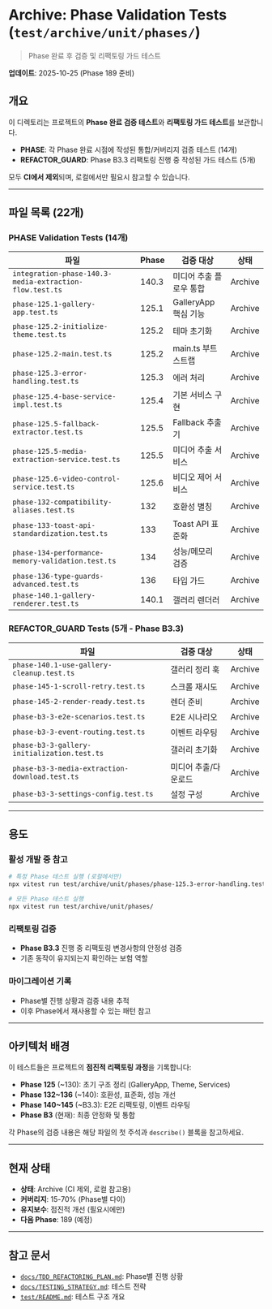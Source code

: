 # Archive: Phase Validation Tests (`test/archive/unit/phases/`)

> Phase 완료 후 검증 및 리팩토링 가드 테스트

**업데이트**: 2025-10-25 (Phase 189 준비)

## 개요

이 디렉토리는 프로젝트의 **Phase 완료 검증 테스트**와 **리팩토링 가드 테스트**를 보관합니다.

- **PHASE**: 각 Phase 완료 시점에 작성된 통합/커버리지 검증 테스트 (14개)
- **REFACTOR_GUARD**: Phase B3.3 리팩토링 진행 중 작성된 가드 테스트 (5개)

모두 **CI에서 제외**되며, 로컬에서만 필요시 참고할 수 있습니다.

---

## 파일 목록 (22개)

### PHASE Validation Tests (14개)

| 파일 | Phase | 검증 대상 | 상태 |
|------|-------|----------|------|
| `integration-phase-140.3-media-extraction-flow.test.ts` | 140.3 | 미디어 추출 플로우 통합 | Archive |
| `phase-125.1-gallery-app.test.ts` | 125.1 | GalleryApp 핵심 기능 | Archive |
| `phase-125.2-initialize-theme.test.ts` | 125.2 | 테마 초기화 | Archive |
| `phase-125.2-main.test.ts` | 125.2 | main.ts 부트스트랩 | Archive |
| `phase-125.3-error-handling.test.ts` | 125.3 | 에러 처리 | Archive |
| `phase-125.4-base-service-impl.test.ts` | 125.4 | 기본 서비스 구현 | Archive |
| `phase-125.5-fallback-extractor.test.ts` | 125.5 | Fallback 추출기 | Archive |
| `phase-125.5-media-extraction-service.test.ts` | 125.5 | 미디어 추출 서비스 | Archive |
| `phase-125.6-video-control-service.test.ts` | 125.6 | 비디오 제어 서비스 | Archive |
| `phase-132-compatibility-aliases.test.ts` | 132 | 호환성 별칭 | Archive |
| `phase-133-toast-api-standardization.test.ts` | 133 | Toast API 표준화 | Archive |
| `phase-134-performance-memory-validation.test.ts` | 134 | 성능/메모리 검증 | Archive |
| `phase-136-type-guards-advanced.test.ts` | 136 | 타입 가드 | Archive |
| `phase-140.1-gallery-renderer.test.ts` | 140.1 | 갤러리 렌더러 | Archive |

### REFACTOR_GUARD Tests (5개 - Phase B3.3)

| 파일 | 검증 대상 | 상태 |
|------|----------|------|
| `phase-140.1-use-gallery-cleanup.test.ts` | 갤러리 정리 훅 | Archive |
| `phase-145-1-scroll-retry.test.ts` | 스크롤 재시도 | Archive |
| `phase-145-2-render-ready.test.ts` | 렌더 준비 | Archive |
| `phase-b3-3-e2e-scenarios.test.ts` | E2E 시나리오 | Archive |
| `phase-b3-3-event-routing.test.ts` | 이벤트 라우팅 | Archive |
| `phase-b3-3-gallery-initialization.test.ts` | 갤러리 초기화 | Archive |
| `phase-b3-3-media-extraction-download.test.ts` | 미디어 추출/다운로드 | Archive |
| `phase-b3-3-settings-config.test.ts` | 설정 구성 | Archive |

---

## 용도

### 활성 개발 중 참고

```bash
# 특정 Phase 테스트 실행 (로컬에서만)
npx vitest run test/archive/unit/phases/phase-125.3-error-handling.test.ts

# 모든 Phase 테스트 실행
npx vitest run test/archive/unit/phases/
```

### 리팩토링 검증

- **Phase B3.3** 진행 중 리팩토링 변경사항의 안정성 검증
- 기존 동작이 유지되는지 확인하는 보험 역할

### 마이그레이션 기록

- Phase별 진행 상황과 검증 내용 추적
- 이후 Phase에서 재사용할 수 있는 패턴 참고

---

## 아키텍처 배경

이 테스트들은 프로젝트의 **점진적 리팩토링 과정**을 기록합니다:

- **Phase 125** (~130): 초기 구조 정리 (GalleryApp, Theme, Services)
- **Phase 132~136** (~140): 호환성, 표준화, 성능 개선
- **Phase 140~145** (~B3.3): E2E 리팩토링, 이벤트 라우팅
- **Phase B3** (현재): 최종 안정화 및 통합

각 Phase의 검증 내용은 해당 파일의 첫 주석과 `describe()` 블록을 참고하세요.

---

## 현재 상태

- **상태**: Archive (CI 제외, 로컬 참고용)
- **커버리지**: 15-70% (Phase별 다이)
- **유지보수**: 점진적 개선 (필요시에만)
- **다음 Phase**: 189 (예정)

---

## 참고 문서

- [`docs/TDD_REFACTORING_PLAN.md`](../../../../docs/TDD_REFACTORING_PLAN.md): Phase별 진행 상황
- [`docs/TESTING_STRATEGY.md`](../../../../docs/TESTING_STRATEGY.md): 테스트 전략
- [`test/README.md`](../../README.md): 테스트 구조 개요
